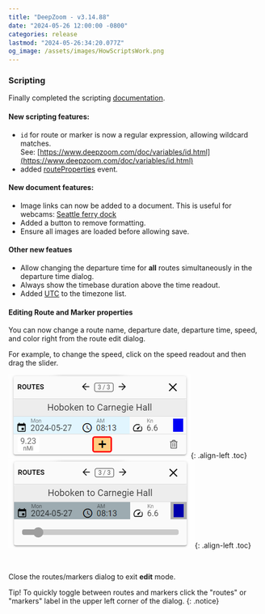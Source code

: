 ```yaml
---
title: "DeepZoom - v3.14.88"
date: "2024-05-26 12:00:00 -0800"
categories: release 
lastmod: "2024-05-26:34:20.077Z"
og_image: /assets/images/HowScriptsWork.png
---
```


### Scripting

Finally completed the scripting [documentation](https://deepzoom.com/doc/index.html).

#### New scripting features:
- `id` for route or marker is now a regular expression, allowing wildcard matches.  
    See: [https://www.deepzoom.com/doc/variables/id.html](https://www.deepzoom.com/doc/variables/id.html)
- added [routeProperties](https://www.deepzoom.com/doc/functions/routeProperties.html) event.

#### New document features:
- Image links can now be added to a document.  This is useful for webcams: [Seattle ferry dock](https://deepzoom.com/marker/8866753532864865/0)
- Added a button to remove formatting.
- Ensure all images are loaded before allowing save.

#### Other new featues
- Allow changing the departure time for **all** routes simultaneously in the departure time dialog.
- Always show the timebase duration above the time readout.
- Added [UTC](https://deepzoom.com/settings) to the timezone list.


#### Editing Route and Marker properties

You can now change a route name, departure date, departure time, speed, and color right from the route edit dialog.

For example, to change the speed, click on the speed readout and then drag the slider.

![](/assets/images/route-edits.png){: .align-left .toc} 
![](/assets/images/route-edit-speed.png){: .align-left .toc} 

<br/>
<div style="clear: left"></div>

Close the routes/markers dialog to exit **edit** mode.

Tip! To quickly toggle between routes and markers click the "routes" or "markers" label in the upper left corner of the dialog.
{: .notice}

